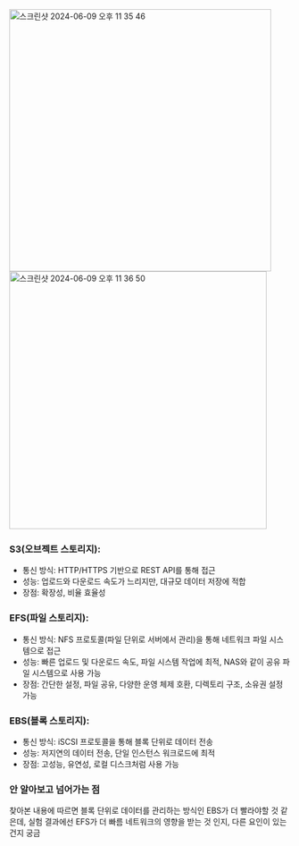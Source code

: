 <img width="469" alt="스크린샷 2024-06-09 오후 11 35 46" src="https://github.com/Devdha/DE-study/assets/46529663/17afc013-f299-4907-a24a-9489463c69eb">
<img width="461" alt="스크린샷 2024-06-09 오후 11 36 50" src="https://github.com/Devdha/DE-study/assets/46529663/5b6bd5e0-90f0-4b61-bc22-8c085a300ac6">

### S3(오브젝트 스토리지):

- 통신 방식: HTTP/HTTPS 기반으로 REST API를 통해 접근
- 성능: 업로드와 다운로드 속도가 느리지만, 대규모 데이터 저장에 적합
- 장점: 확장성, 비율 효율성

### EFS(파일 스토리지):

- 통신 방식: NFS 프로토콜(파일 단위로 서버에서 관리)을 통해 네트워크 파일 시스템으로 접근
- 성능: 빠른 업로드 및 다운로드 속도, 파일 시스템 작업에 최적, NAS와 같이 공유 파일 시스템으로 사용 가능
- 장점: 간단한 설정, 파일 공유, 다양한 운영 체제 호환, 디렉토리 구조, 소유권 설정 가능

### EBS(블록 스토리지):

- 통신 방식: iSCSI 프로토콜을 통해 블록 단위로 데이터 전송
- 성능: 저지연의 데이터 전송, 단일 인스턴스 워크로드에 최적
- 장점: 고성능, 유연성, 로컬 디스크처럼 사용 가능

### 안 알아보고 넘어가는 점

찾아본 내용에 따르면 블록 단위로 데이터를 관리하는 방식인 EBS가 더 빨라야할 것 같은데, 실험 결과에선 EFS가 더 빠름
네트워크의 영향을 받는 것 인지, 다른 요인이 있는 건지 궁금
